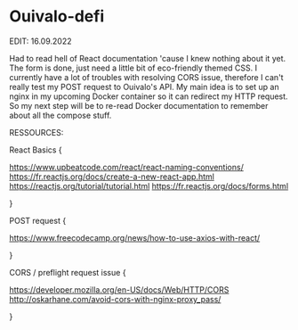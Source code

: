 # Ouivalo-defi

EDIT: 16.09.2022

Had to read hell of React documentation 'cause I knew nothing about it yet.
The form is done, just need a little bit of eco-friendly themed CSS.
I currently have a lot of troubles with resolving CORS issue, therefore I can't really test my POST request to Ouivalo's API.
My main idea is to set up an nginx in my upcoming Docker container so it can redirect my HTTP request.
So my next step will be to re-read Docker documentation to remember about all the compose stuff.

RESSOURCES: 

React Basics {

https://www.upbeatcode.com/react/react-naming-conventions/
https://fr.reactjs.org/docs/create-a-new-react-app.html
https://reactjs.org/tutorial/tutorial.html
https://fr.reactjs.org/docs/forms.html

}

POST request {

https://www.freecodecamp.org/news/how-to-use-axios-with-react/

}

CORS / preflight request issue {

https://developer.mozilla.org/en-US/docs/Web/HTTP/CORS
http://oskarhane.com/avoid-cors-with-nginx-proxy_pass/

}

